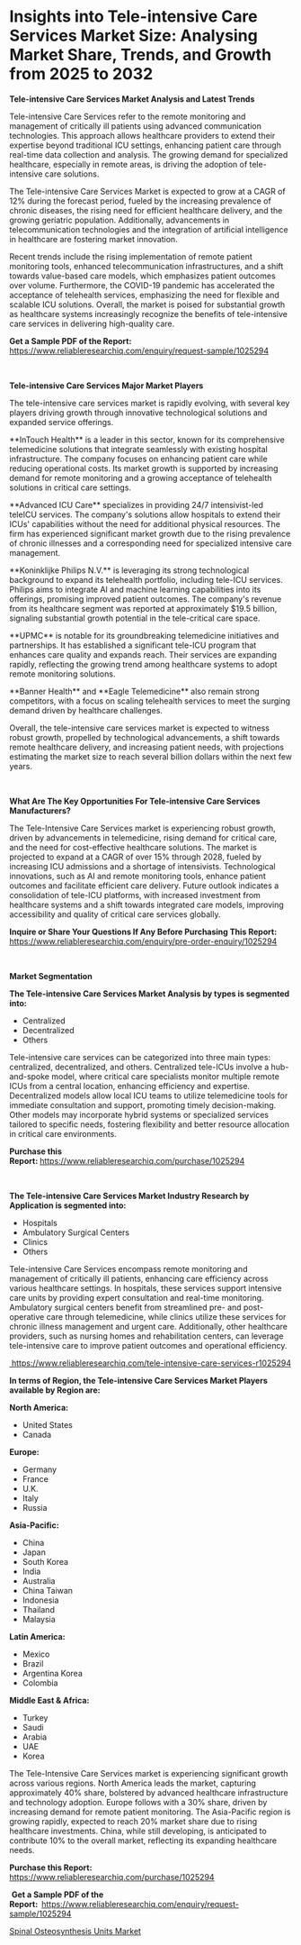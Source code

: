 <p><h1>Insights into Tele-intensive Care Services Market Size: Analysing Market Share, Trends, and Growth from 2025 to 2032</h1></p><p><strong>Tele-intensive Care Services Market Analysis and Latest Trends</strong></p>
<p><p>Tele-intensive Care Services refer to the remote monitoring and management of critically ill patients using advanced communication technologies. This approach allows healthcare providers to extend their expertise beyond traditional ICU settings, enhancing patient care through real-time data collection and analysis. The growing demand for specialized healthcare, especially in remote areas, is driving the adoption of tele-intensive care solutions.</p><p>The Tele-intensive Care Services Market is expected to grow at a CAGR of 12% during the forecast period, fueled by the increasing prevalence of chronic diseases, the rising need for efficient healthcare delivery, and the growing geriatric population. Additionally, advancements in telecommunication technologies and the integration of artificial intelligence in healthcare are fostering market innovation. </p><p>Recent trends include the rising implementation of remote patient monitoring tools, enhanced telecommunication infrastructures, and a shift towards value-based care models, which emphasizes patient outcomes over volume. Furthermore, the COVID-19 pandemic has accelerated the acceptance of telehealth services, emphasizing the need for flexible and scalable ICU solutions. Overall, the market is poised for substantial growth as healthcare systems increasingly recognize the benefits of tele-intensive care services in delivering high-quality care.</p></p>
<p><strong>Get a Sample PDF of the Report:&nbsp;</strong> <a href="https://www.reliableresearchiq.com/enquiry/request-sample/1025294?utm_campaign=2290&utm_medium=2&utm_source=Github&utm_content=ia&utm_term=05032025&utm_id=tele-intensive-care-services">https://www.reliableresearchiq.com/enquiry/request-sample/1025294</a></p>
<p>&nbsp;</p>
<p><strong>Tele-intensive Care Services Major Market Players</strong></p>
<p><p>The tele-intensive care services market is rapidly evolving, with several key players driving growth through innovative technological solutions and expanded service offerings.</p><p>**InTouch Health** is a leader in this sector, known for its comprehensive telemedicine solutions that integrate seamlessly with existing hospital infrastructure. The company focuses on enhancing patient care while reducing operational costs. Its market growth is supported by increasing demand for remote monitoring and a growing acceptance of telehealth solutions in critical care settings.</p><p>**Advanced ICU Care** specializes in providing 24/7 intensivist-led teleICU services. The company's solutions allow hospitals to extend their ICUs' capabilities without the need for additional physical resources. The firm has experienced significant market growth due to the rising prevalence of chronic illnesses and a corresponding need for specialized intensive care management.</p><p>**Koninklijke Philips N.V.** is leveraging its strong technological background to expand its telehealth portfolio, including tele-ICU services. Philips aims to integrate AI and machine learning capabilities into its offerings, promising improved patient outcomes. The company's revenue from its healthcare segment was reported at approximately $19.5 billion, signaling substantial growth potential in the tele-critical care space.</p><p>**UPMC** is notable for its groundbreaking telemedicine initiatives and partnerships. It has established a significant tele-ICU program that enhances care quality and expands reach. Their services are expanding rapidly, reflecting the growing trend among healthcare systems to adopt remote monitoring solutions.</p><p>**Banner Health** and **Eagle Telemedicine** also remain strong competitors, with a focus on scaling telehealth services to meet the surging demand driven by healthcare challenges.</p><p>Overall, the tele-intensive care services market is expected to witness robust growth, propelled by technological advancements, a shift towards remote healthcare delivery, and increasing patient needs, with projections estimating the market size to reach several billion dollars within the next few years.</p></p>
<p>&nbsp;</p>
<p><strong>What Are The Key Opportunities For Tele-intensive Care Services Manufacturers?</strong></p>
<p><p>The Tele-Intensive Care Services market is experiencing robust growth, driven by advancements in telemedicine, rising demand for critical care, and the need for cost-effective healthcare solutions. The market is projected to expand at a CAGR of over 15% through 2028, fueled by increasing ICU admissions and a shortage of intensivists. Technological innovations, such as AI and remote monitoring tools, enhance patient outcomes and facilitate efficient care delivery. Future outlook indicates a consolidation of tele-ICU platforms, with increased investment from healthcare systems and a shift towards integrated care models, improving accessibility and quality of critical care services globally.</p></p>
<p><strong>Inquire or Share Your Questions If Any Before Purchasing This Report:</strong> <a href="https://www.reliableresearchiq.com/enquiry/pre-order-enquiry/1025294?utm_campaign=2290&utm_medium=2&utm_source=Github&utm_content=ia&utm_term=05032025&utm_id=tele-intensive-care-services">https://www.reliableresearchiq.com/enquiry/pre-order-enquiry/1025294</a></p>
<p>&nbsp;</p>
<p><strong>Market Segmentation</strong></p>
<p><strong>The Tele-intensive Care Services Market Analysis by types is segmented into:</strong></p>
<p><ul><li>Centralized</li><li>Decentralized</li><li>Others</li></ul></p>
<p><p>Tele-intensive care services can be categorized into three main types: centralized, decentralized, and others. Centralized tele-ICUs involve a hub-and-spoke model, where critical care specialists monitor multiple remote ICUs from a central location, enhancing efficiency and expertise. Decentralized models allow local ICU teams to utilize telemedicine tools for immediate consultation and support, promoting timely decision-making. Other models may incorporate hybrid systems or specialized services tailored to specific needs, fostering flexibility and better resource allocation in critical care environments.</p></p>
<p><strong>Purchase this Report:&nbsp;</strong><a href="https://www.reliableresearchiq.com/purchase/1025294?utm_campaign=2290&utm_medium=2&utm_source=Github&utm_content=ia&utm_term=05032025&utm_id=tele-intensive-care-services">https://www.reliableresearchiq.com/purchase/1025294</a></p>
<p>&nbsp;</p>
<p><strong>The Tele-intensive Care Services Market Industry Research by Application is segmented into:</strong></p>
<p><ul><li>Hospitals</li><li>Ambulatory Surgical Centers</li><li>Clinics</li><li>Others</li></ul></p>
<p><p>Tele-intensive Care Services encompass remote monitoring and management of critically ill patients, enhancing care efficiency across various healthcare settings. In hospitals, these services support intensive care units by providing expert consultation and real-time monitoring. Ambulatory surgical centers benefit from streamlined pre- and post-operative care through telemedicine, while clinics utilize these services for chronic illness management and urgent care. Additionally, other healthcare providers, such as nursing homes and rehabilitation centers, can leverage tele-intensive care to improve patient outcomes and operational efficiency.</p></p>
<p><a href="https://www.reliableresearchiq.com/tele-intensive-care-services-r1025294?utm_campaign=2290&utm_medium=2&utm_source=Github&utm_content=ia&utm_term=05032025&utm_id=tele-intensive-care-services">&nbsp;https://www.reliableresearchiq.com/tele-intensive-care-services-r1025294</a></p>
<p><strong>In terms of Region, the Tele-intensive Care Services Market Players available by Region are:</strong></p>
<p>
    <p> <strong> North America: </strong>
        <ul>
            <li>United States</li>
            <li>Canada</li>
        </ul>
        </p> 
    <p> <strong> Europe: </strong>
        <ul>
            <li>Germany</li>
            <li>France</li>
            <li>U.K.</li>
            <li>Italy</li>
            <li>Russia</li>
        </ul>
        </p> 
    <p> <strong> Asia-Pacific: </strong>
        <ul>
            <li>China</li>
            <li>Japan</li>
            <li>South Korea</li>
            <li>India</li>
            <li>Australia</li>
            <li>China Taiwan</li>
            <li>Indonesia</li>
            <li>Thailand</li>
            <li>Malaysia</li>
        </ul>
        </p> 
    <p> <strong> Latin America: </strong>
        <ul>
            <li>Mexico</li>
            <li>Brazil</li>
            <li>Argentina Korea</li>
            <li>Colombia</li>
        </ul>
        </p> 
    <p> <strong> Middle East & Africa: </strong>
        <ul>
            <li>Turkey</li>
            <li>Saudi</li>
            <li>Arabia</li>
            <li>UAE</li>
            <li>Korea</li>
        </ul>
    </p>
    </p>
<p><p>The Tele-Intensive Care Services market is experiencing significant growth across various regions. North America leads the market, capturing approximately 40% share, bolstered by advanced healthcare infrastructure and technology adoption. Europe follows with a 30% share, driven by increasing demand for remote patient monitoring. The Asia-Pacific region is growing rapidly, expected to reach 20% market share due to rising healthcare investments. China, while still developing, is anticipated to contribute 10% to the overall market, reflecting its expanding healthcare needs.</p></p>
<p><strong>Purchase this Report: </strong><a href="https://www.reliableresearchiq.com/purchase/1025294?utm_campaign=2290&utm_medium=2&utm_source=Github&utm_content=ia&utm_term=05032025&utm_id=tele-intensive-care-services">https://www.reliableresearchiq.com/purchase/1025294</a></p>
<p>&nbsp;<strong>Get a Sample PDF of the Report:&nbsp;&nbsp;</strong><a href="https://www.reliableresearchiq.com/enquiry/request-sample/1025294?utm_campaign=2290&utm_medium=2&utm_source=Github&utm_content=ia&utm_term=05032025&utm_id=tele-intensive-care-services">https://www.reliableresearchiq.com/enquiry/request-sample/1025294</a></p>
<p><strong></strong></p>
<p><p><a href="https://github.com/klindsey95/Market-Research-Report-List-1/blob/main/spinal-osteosynthesis-units-market.md?utm_campaign=2290&utm_medium=2&utm_source=Github&utm_content=ia&utm_term=05032025&utm_id=tele-intensive-care-services">Spinal Osteosynthesis Units Market</a></p></p>